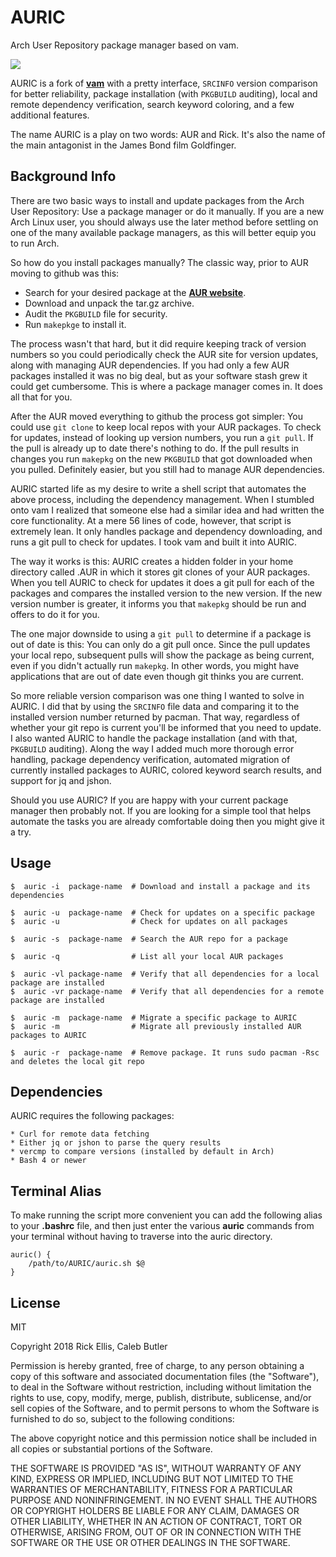 # AURIC
Arch User Repository package manager based on vam.

<img src="https://i.imgur.com/8ZIisx8.png" />

AURIC is a fork of __[vam](https://github.com/calebabutler/vam)__ with a pretty interface, `SRCINFO` version comparison for better reliability, package installation (with `PKGBUILD` auditing), local and remote dependency verification, search keyword coloring, and a few additional features.

The name AURIC is a play on two words: AUR and Rick. It's also the name of the main antagonist in the James Bond film Goldfinger.

## Background Info
There are two basic ways to install and update packages from the Arch User Repository: Use a package manager or do it manually. If you are a new Arch Linux user, you should always use the later method before settling on one of the many available package managers, as this will better equip you to run Arch.

So how do you install packages manually? The classic way, prior to AUR moving to github was this:

* Search for your desired package at the __[AUR website](https://aur.archlinux.org/)__.
* Download and unpack the tar.gz archive.
* Audit the `PKGBUILD` file for security.
* Run `makepkge` to install it.

The process wasn't that hard, but it did require keeping track of version numbers so you could periodically check the AUR site for version updates, along with managing AUR dependencies. If you had only a few AUR packages installed it was no big deal, but as your software stash grew it could get cumbersome. This is where a package manager comes in. It does all that for you.

After the AUR moved everything to github the process got simpler: You could use `git clone` to keep local repos with your AUR packages. To check for updates, instead of looking up version numbers, you run a `git pull`. If the pull is already up to date there's nothing to do. If the pull results in changes you run `makepkg` on the new `PKGBUILD` that got downloaded when you pulled. Definitely easier, but you still had to manage AUR dependencies.

AURIC started life as my desire to write a shell script that automates the above process, including the dependency management. When I stumbled onto vam I realized that someone else had a similar idea and had written the core functionality. At a mere 56 lines of code, however, that script is extremely lean. It only handles package and dependency downloading, and runs a git pull to check for updates. I took vam and built it into AURIC.

The way it works is this: AURIC creates a hidden folder in your home directory called .AUR in which it stores git clones of your AUR packages. When you tell AURIC to check for updates it does a git pull for each of the packages and compares the installed version to the new version. If the new version number is greater, it informs you that `makepkg` should be run and offers to do it for you.

The one major downside to using a `git pull` to determine if a package is out of date is this: You can only do a git pull once. Since the pull updates your local repo, subsequent pulls will show the package as being current, even if you didn't actually run `makepkg`. In other words, you might have applications that are out of date even though git thinks you are current.

So more reliable version comparison was one thing I wanted to solve in AURIC. I did that by using the `SRCINFO` file data and comparing it to the installed version number returned by pacman. That way, regardless of whether your git repo is current you'll be informed that you need to update. I also wanted AURIC to handle the package installation (and with that, `PKGBUILD` auditing). Along the way I added much more thorough error handling, package dependency verification, automated migration of currently installed packages to AURIC, colored keyword search results, and support for jq and jshon.

Should you use AURIC? If you are happy with your current package manager then probably not. If you are looking for a simple tool that helps automate the tasks you are already comfortable doing then you might give it a try.

## Usage

    $  auric -i  package-name  # Download and install a package and its dependencies

    $  auric -u  package-name  # Check for updates on a specific package
    $  auric -u                # Check for updates on all packages

    $  auric -s  package-name  # Search the AUR repo for a package

    $  auric -q                # List all your local AUR packages

    $  auric -vl package-name  # Verify that all dependencies for a local package are installed
    $  auric -vr package-name  # Verify that all dependencies for a remote package are installed

    $  auric -m  package-name  # Migrate a specific package to AURIC
    $  auric -m                # Migrate all previously installed AUR packages to AURIC

    $  auric -r  package-name  # Remove package. It runs sudo pacman -Rsc and deletes the local git repo


## Dependencies
AURIC requires the following packages:

    * Curl for remote data fetching
    * Either jq or jshon to parse the query results
    * vercmp to compare versions (installed by default in Arch)
    * Bash 4 or newer


## Terminal Alias
To make running the script more convenient you can add the following alias to your __.bashrc__ file, and then just enter the various __auric__ commands from your terminal without having to traverse into the auric directory.

    auric() {
        /path/to/AURIC/auric.sh $@
    }

## License

MIT

Copyright 2018 Rick Ellis, Caleb Butler

Permission is hereby granted, free of charge, to any person obtaining a copy of this software and associated documentation files (the "Software"), to deal in the Software without restriction, including without limitation the rights to use, copy, modify, merge, publish, distribute, sublicense, and/or sell copies of the Software, and to permit persons to whom the Software is furnished to do so, subject to the following conditions:

The above copyright notice and this permission notice shall be included in all copies or substantial portions of the Software.

THE SOFTWARE IS PROVIDED "AS IS", WITHOUT WARRANTY OF ANY KIND, EXPRESS OR IMPLIED, INCLUDING BUT NOT LIMITED TO THE WARRANTIES OF MERCHANTABILITY, FITNESS FOR A PARTICULAR PURPOSE AND NONINFRINGEMENT. IN NO EVENT SHALL THE AUTHORS OR COPYRIGHT HOLDERS BE LIABLE FOR ANY CLAIM, DAMAGES OR OTHER LIABILITY, WHETHER IN AN ACTION OF CONTRACT, TORT OR OTHERWISE, ARISING FROM, OUT OF OR IN CONNECTION WITH THE SOFTWARE OR THE USE OR OTHER DEALINGS IN THE SOFTWARE.